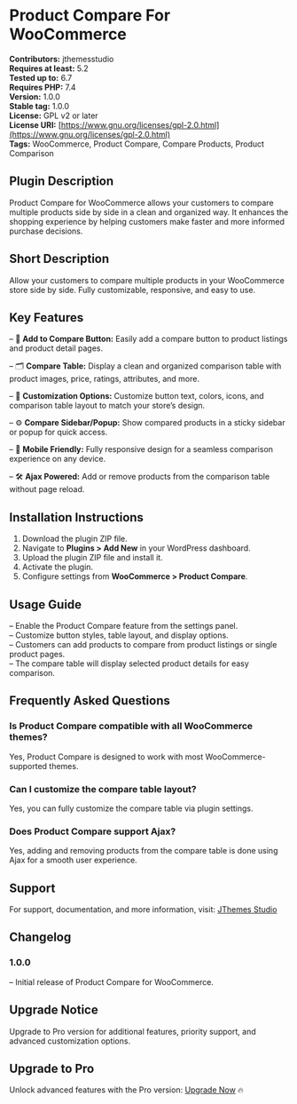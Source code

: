 # Product Compare For WooCommerce

**Contributors:** jthemesstudio  
**Requires at least:** 5.2  
**Tested up to:** 6.7  
**Requires PHP:** 7.4  
**Version:** 1.0.0  
**Stable tag:** 1.0.0  
**License:** GPL v2 or later  
**License URI:** [https://www.gnu.org/licenses/gpl-2.0.html](https://www.gnu.org/licenses/gpl-2.0.html)  
**Tags:** WooCommerce, Product Compare, Compare Products, Product Comparison  

## Plugin Description

Product Compare for WooCommerce allows your customers to compare multiple products side by side in a clean and organized way. It enhances the shopping experience by helping customers make faster and more informed purchase decisions.

## Short Description

Allow your customers to compare multiple products in your WooCommerce store side by side. Fully customizable, responsive, and easy to use.

## Key Features

– 🔄 **Add to Compare Button:** Easily add a compare button to product listings and product detail pages.  

– 🗂️ **Compare Table:** Display a clean and organized comparison table with product images, price, ratings, attributes, and more.  

– 🎨 **Customization Options:** Customize button text, colors, icons, and comparison table layout to match your store’s design.  

– ⚙️ **Compare Sidebar/Popup:** Show compared products in a sticky sidebar or popup for quick access.  

– 📱 **Mobile Friendly:** Fully responsive design for a seamless comparison experience on any device.  

– 🛠️ **Ajax Powered:** Add or remove products from the comparison table without page reload.  

## Installation Instructions

1. Download the plugin ZIP file.  
2. Navigate to **Plugins > Add New** in your WordPress dashboard.  
3. Upload the plugin ZIP file and install it.  
4. Activate the plugin.  
5. Configure settings from **WooCommerce > Product Compare**.

## Usage Guide

– Enable the Product Compare feature from the settings panel.  
– Customize button styles, table layout, and display options.  
– Customers can add products to compare from product listings or single product pages.  
– The compare table will display selected product details for easy comparison.

## Frequently Asked Questions

### Is Product Compare compatible with all WooCommerce themes?  
Yes, Product Compare is designed to work with most WooCommerce-supported themes.

### Can I customize the compare table layout?  
Yes, you can fully customize the compare table via plugin settings.

### Does Product Compare support Ajax?  
Yes, adding and removing products from the compare table is done using Ajax for a smooth user experience.

## Support

For support, documentation, and more information, visit: [JThemes Studio](https://jthemes.com/)

## Changelog

### 1.0.0  
– Initial release of Product Compare for WooCommerce.

## Upgrade Notice

Upgrade to Pro version for additional features, priority support, and advanced customization options.

## Upgrade to Pro

Unlock advanced features with the Pro version: [Upgrade Now](https://jthemes.com/) 🔥